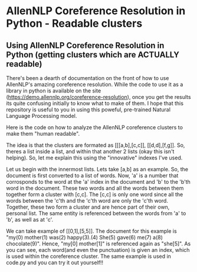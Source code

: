 # AllenNLP Coreference Resolution in Python - Readable clusters

## Using AllenNLP Coreference Resolution in Python (getting clusters which are ACTUALLY readable)

There's been a dearth of documentation on the front of how to use AllenNLP's amazing coreference resolution. While the code to use it as a library in python is available on the site (https://demo.allennlp.org/coreference-resolution), once you get the results its quite confusing initially to know what to make of them. I hope that this repository is useful to you in using this poweful, pre-trained Natural Language Processing model.

Here is the code on how to analyze the AllenNLP coreference clusters to make them "human readable". 

The idea is that the clusters are formated as [[[a,b],[c,c]], [[d,d],[f,g]]. So, theres a list inside a list, and within that another 2 lists (okay this isn't helping). So, let me explain this using the "innovative" indexes I've used. 

Let us begin with the innermost lists. Lets take [a,b] as an example. So, the document is first converted to a list of words. Now, 'a' is a number that corrosponds to the word at the 'a' index in the document and 'b' to the 'b'th word in the document. These two words and all the words between them together form a cluster with [c,c]. The [c,c] is only one word since all the words between the 'c'th and the 'c'th word are only the 'c'th word. Together, these two form a cluster and are hence part of their own, personal list. The same entity is referenced between the words from 'a' to 'b', as well as at 'c'. 

We can take example of [[0,1],[5,5]]. The document for this example is "my(0) mother(1) was(2) happy(3).(4) She(5) gave(6) me(7) a(8) chocolate(9)". Hence, "my[0] mother[1]" is referenced again as "she[5]". As you can see, each word(and even the punctuation) is given an index, which is used within the coreference cluster. The same example is used in code.py and you can try it out yourself!! 




